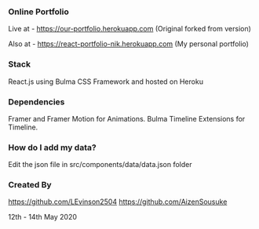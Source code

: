 ### Online Portfolio 

Live at - https://our-portfolio.herokuapp.com (Original forked from version)

Also at - https://react-portfolio-nik.herokuapp.com (My personal portfolio)

### Stack

React.js using Bulma CSS Framework and hosted on Heroku

### Dependencies

Framer and Framer Motion for Animations.
Bulma Timeline Extensions for Timeline.

### How do I add my data?

Edit the json file in src/components/data/data.json folder

### Created By

https://github.com/LEvinson2504
https://github.com/AizenSousuke

12th - 14th May 2020